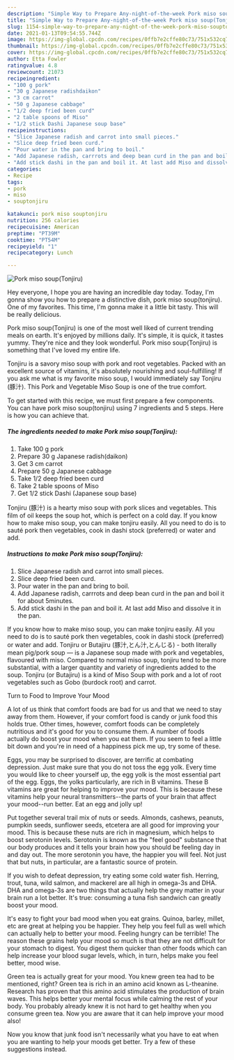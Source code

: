 ```yaml
---
description: "Simple Way to Prepare Any-night-of-the-week Pork miso soup(Tonjiru)"
title: "Simple Way to Prepare Any-night-of-the-week Pork miso soup(Tonjiru)"
slug: 1154-simple-way-to-prepare-any-night-of-the-week-pork-miso-souptonjiru
date: 2021-01-13T09:54:55.744Z
image: https://img-global.cpcdn.com/recipes/0ffb7e2cffe80c73/751x532cq70/pork-miso-souptonjiru-recipe-main-photo.jpg
thumbnail: https://img-global.cpcdn.com/recipes/0ffb7e2cffe80c73/751x532cq70/pork-miso-souptonjiru-recipe-main-photo.jpg
cover: https://img-global.cpcdn.com/recipes/0ffb7e2cffe80c73/751x532cq70/pork-miso-souptonjiru-recipe-main-photo.jpg
author: Etta Fowler
ratingvalue: 4.8
reviewcount: 21073
recipeingredient:
- "100 g pork"
- "30 g Japanese radishdaikon"
- "3 cm carrot"
- "50 g Japanese cabbage"
- "1/2 deep fried been curd"
- "2 table spoons of Miso"
- "1/2 stick Dashi Japanese soup base"
recipeinstructions:
- "Slice Japanese radish and carrot into small pieces."
- "Slice deep fried been curd."
- "Pour water in the pan and bring to boil."
- "Add Japanese radish, carrrots and deep bean curd in the pan and boil it for about 5minutes."
- "Add stick dashi in the pan and boil it. At last add Miso and dissolve it in the pan."
categories:
- Recipe
tags:
- pork
- miso
- souptonjiru

katakunci: pork miso souptonjiru 
nutrition: 256 calories
recipecuisine: American
preptime: "PT39M"
cooktime: "PT54M"
recipeyield: "1"
recipecategory: Lunch

---
```



![Pork miso soup(Tonjiru)](https://img-global.cpcdn.com/recipes/0ffb7e2cffe80c73/751x532cq70/pork-miso-souptonjiru-recipe-main-photo.jpg)

Hey everyone, I hope you are having an incredible day today. Today, I'm gonna show you how to prepare a distinctive dish, pork miso soup(tonjiru). One of my favorites. This time, I'm gonna make it a little bit tasty. This will be really delicious.

Pork miso soup(Tonjiru) is one of the most well liked of current trending meals on earth. It's enjoyed by millions daily. It's simple, it is quick, it tastes yummy. They're nice and they look wonderful. Pork miso soup(Tonjiru) is something that I've loved my entire life.

Tonjiru is a savory miso soup with pork and root vegetables. Packed with an excellent source of vitamins, it&#39;s absolutely nourishing and soul-fulfilling! If you ask me what is my favorite miso soup, I would immediately say Tonjiru (豚汁). This Pork and Vegetable Miso Soup is one of the true comfort.


To get started with this recipe, we must first prepare a few components. You can have pork miso soup(tonjiru) using 7 ingredients and 5 steps. Here is how you can achieve that.

<!--inarticleads1-->

##### The ingredients needed to make Pork miso soup(Tonjiru):

1. Take 100 g pork
1. Prepare 30 g Japanese radish(daikon)
1. Get 3 cm carrot
1. Prepare 50 g Japanese cabbage
1. Take 1/2 deep fried been curd
1. Take 2 table spoons of Miso
1. Get 1/2 stick Dashi (Japanese soup base)


Tonjiru (豚汁) is a hearty miso soup with pork slices and vegetables. This film of oil keeps the soup hot, which is perfect on a cold day. If you know how to make miso soup, you can make tonjiru easily. All you need to do is to sauté pork then vegetables, cook in dashi stock (preferred) or water and add. 

<!--inarticleads2-->

##### Instructions to make Pork miso soup(Tonjiru):

1. Slice Japanese radish and carrot into small pieces.
1. Slice deep fried been curd.
1. Pour water in the pan and bring to boil.
1. Add Japanese radish, carrrots and deep bean curd in the pan and boil it for about 5minutes.
1. Add stick dashi in the pan and boil it. At last add Miso and dissolve it in the pan.


If you know how to make miso soup, you can make tonjiru easily. All you need to do is to sauté pork then vegetables, cook in dashi stock (preferred) or water and add. Tonjiru or Butajiru (豚汁,とん汁,とんじる) - both literally mean pig/pork soup — is a Japanese soup made with pork and vegetables, flavoured with miso. Compared to normal miso soup, tonjiru tend to be more substantial, with a larger quantity and variety of ingredients added to the soup. Tonjiru (or Butajiru) is a kind of Miso Soup with pork and a lot of root vegetables such as Gobo (burdock root) and carrot. 

Turn to Food to Improve Your Mood


A lot of us think that comfort foods are bad for us and that we need to stay away from them. However, if your comfort food is candy or junk food this holds true. Other times, however, comfort foods can be completely nutritious and it's good for you to consume them. A number of foods actually do boost your mood when you eat them. If you seem to feel a little bit down and you're in need of a happiness pick me up, try some of these.

Eggs, you may be surprised to discover, are terrific at combating depression. Just make sure that you do not toss the egg yolk. Every time you would like to cheer yourself up, the egg yolk is the most essential part of the egg. Eggs, the yolks particularly, are rich in B vitamins. These B vitamins are great for helping to improve your mood. This is because these vitamins help your neural transmitters--the parts of your brain that affect your mood--run better. Eat an egg and jolly up!

Put together several trail mix of nuts or seeds. Almonds, cashews, peanuts, pumpkin seeds, sunflower seeds, etcetera are all good for improving your mood. This is because these nuts are rich in magnesium, which helps to boost serotonin levels. Serotonin is known as the "feel good" substance that our body produces and it tells your brain how you should be feeling day in and day out. The more serotonin you have, the happier you will feel. Not just that but nuts, in particular, are a fantastic source of protein.

If you wish to defeat depression, try eating some cold water fish. Herring, trout, tuna, wild salmon, and mackerel are all high in omega-3s and DHA. DHA and omega-3s are two things that actually help the grey matter in your brain run a lot better. It's true: consuming a tuna fish sandwich can greatly boost your mood. 

It's easy to fight your bad mood when you eat grains. Quinoa, barley, millet, etc are great at helping you be happier. They help you feel full as well which can actually help to better your mood. Feeling hungry can be terrible! The reason these grains help your mood so much is that they are not difficult for your stomach to digest. You digest them quicker than other foods which can help increase your blood sugar levels, which, in turn, helps make you feel better, mood wise.

Green tea is actually great for your mood. You knew green tea had to be mentioned, right? Green tea is rich in an amino acid known as L-theanine. Research has proven that this amino acid stimulates the production of brain waves. This helps better your mental focus while calming the rest of your body. You probably already knew it is not hard to get healthy when you consume green tea. Now you are aware that it can help improve your mood also!

Now you know that junk food isn't necessarily what you have to eat when you are wanting to help your moods get better. Try  a few  of  these  suggestions  instead.

